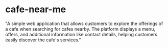 # cafe-near-me
"A simple web application that allows customers to explore the offerings of a cafe when searching for cafes nearby. The platform displays a menu, offers, and additional information like contact details, helping customers easily discover the cafe's services."
